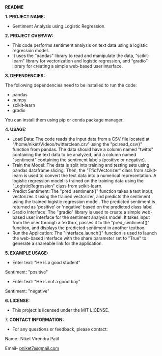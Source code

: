 ﻿**README**

**1. PROJECT NAME:**

- Sentiment Analysis using Logistic Regression.


**2. PROJECT OVERVIW:**

- This code performs sentiment analysis on text data using a logistic regression model.
- It uses the “pandas” library to read and manipulate the data, “scikit-learn” library for vectorization and logistic regression, and “gradio” library for creating a simple web-based user interface.


**3. DEPENDENCIES:**

The following dependencies need to be installed to run the code:

- pandas
- numpy
- scikit-learn
- gradio

You can install them using pip or conda package manager.


**4. USAGE:**

- Load Data: The code reads the input data from a CSV file located at "/home/niket/Videos/twitterclean.csv' using the "pd.read\_csv()" function from pandas. The data should have a column named "twitts" containing the text data to be analyzed, and a column named "sentiment" containing the sentiment labels (positive or negative).
- Train the Model: The data is split into training and testing sets using pandas dataframe slicing. Then, the "TfidfVectorizer" class from scikit-learn is used to convert the text data into a numerical representation. A logistic regression model is trained on the training data using the "LogisticRegression" class from scikit-learn.
- Predict Sentiment: The "pred\_sentiment()" function takes a text input, vectorizes it using the trained vectorizer, and predicts the sentiment using the trained logistic regression model. The predicted sentiment is returned as 'positive' or 'negative' based on the predicted class label.
- Gradio Interface: The "gradio" library is used to create a simple web-based user interface for the sentiment analysis model. It takes input from the user through a textbox, passes it to the "pred\_sentiment()" function, and displays the predicted sentiment in another textbox.
- Run the Application: The "interface.launch()" function is used to launch the web-based interface with the share parameter set to "True" to generate a shareable link for the application.


**5. EXAMPLE USAGE:**

- Enter text: "He is a good student"

Sentiment: "positive"

- Enter text: "He is not a good boy"

Sentiment: "negative"

**6. LICENSE:**

- This project is licensed under the MIT LICENSE.

7\. **CONTACT INFORMATION:**

- For any questions or feedback, please contact:

Name- Niket Virendra Patil

Email- pniket7@gmail.com

